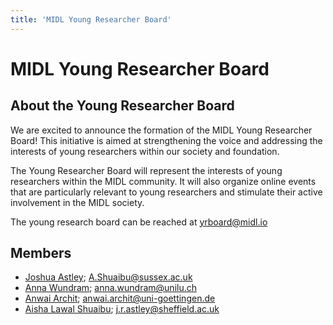 ```yaml
---
title: 'MIDL Young Researcher Board'
---
```

# MIDL Young Researcher Board

## About the Young Researcher Board

We are excited to announce the formation of the MIDL Young Researcher Board! This initiative is aimed at strengthening the voice and addressing the interests of young researchers within our society and foundation.

The Young Researcher Board will represent the interests of young researchers within the MIDL community. It will also organize online events that are particularly relevant to young researchers and stimulate their active involvement in the MIDL society.

The young research board can be reached at [yrboard@midl.io](mailto:yrboard@midl.io)

## Members
* [Joshua Astley](https://www.sheffield.ac.uk/smph/people/clinical-medicine/joshua-astley); <A.Shuaibu@sussex.ac.uk>
* [Anna Wundram](https://www.mlmia-unitue.de/authors/anna-wundram/); <anna.wundram@unilu.ch>
* [Anwai Archit](https://github.com/anwai98); <anwai.archit@uni-goettingen.de>
* [Aisha Lawal Shuaibu](https://profiles.sussex.ac.uk/p578428-aisha-lawal-shuaibu); <j.r.astley@sheffield.ac.uk>
